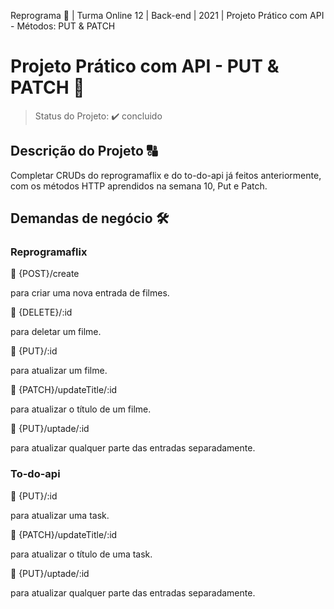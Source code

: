 Reprograma :rocket: | Turma Online 12 | Back-end | 2021 | Projeto Prático com API - Métodos: PUT & PATCH

# Projeto Prático com API - PUT & PATCH :dancers:

> Status do Projeto: :heavy_check_mark: concluido

## Descrição do Projeto :capital_abcd: 

Completar CRUDs do reprogramaflix e do to-do-api já feitos anteriormente, com os métodos HTTP aprendidos na semana 10, Put e Patch. 
<br />

## Demandas de negócio :hammer_and_wrench:

### Reprogramaflix

<!-- :small_blue_diamond: {GET}/ 
para visualizar uma mensagem de boas vindas.

:small_blue_diamond: {GET}/todos 
para visualizar todos os filmes.

:small_blue_diamond: {GET}/titulo 
para visualizar um filme específico.

:small_blue_diamond: {GET}/genero
para localizar um filme pelo gênero, utilizando parâmetros. -->

<!-- :small_blue_diamond: {GET}/:id 
para visualizar um filme específico, consultando pelo id. -->

:small_blue_diamond: {POST}/create

para criar uma nova entrada de filmes.

:small_blue_diamond: {DELETE}/:id

para deletar um filme.

:small_blue_diamond: {PUT}/:id 

para atualizar um filme.

:small_blue_diamond: {PATCH}/updateTitle/:id

para atualizar o título de um filme.

:small_blue_diamond: {PUT}/uptade/:id

para atualizar qualquer parte das entradas separadamente.

### To-do-api

:small_blue_diamond: {PUT}/:id 

para atualizar uma task.

:small_blue_diamond: {PATCH}/updateTitle/:id

para atualizar o título de uma task.

:small_blue_diamond: {PUT}/uptade/:id

para atualizar qualquer parte das entradas separadamente.
